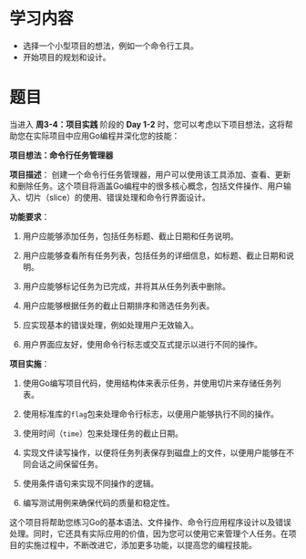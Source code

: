 # 学习内容
  - 选择一个小型项目的想法，例如一个命令行工具。
  - 开始项目的规划和设计。

# 题目 
当进入 **周3-4：项目实践** 阶段的 **Day 1-2** 时，您可以考虑以下项目想法，这将帮助您在实际项目中应用Go编程并深化您的技能：

**项目想法：命令行任务管理器**

**项目描述**：
创建一个命令行任务管理器，用户可以使用该工具添加、查看、更新和删除任务。这个项目将涵盖Go编程中的很多核心概念，包括文件操作、用户输入、切片（slice）的使用、错误处理和命令行界面设计。

**功能要求**：

1. 用户应能够添加任务，包括任务标题、截止日期和任务说明。

2. 用户应能够查看所有任务列表，包括任务的详细信息，如标题、截止日期和说明。

3. 用户应能够标记任务为已完成，并将其从任务列表中删除。

4. 用户应能够根据任务的截止日期排序和筛选任务列表。

5. 应实现基本的错误处理，例如处理用户无效输入。

6. 用户界面应友好，使用命令行标志或交互式提示以进行不同的操作。

**项目实施**：

1. 使用Go编写项目代码，使用结构体来表示任务，并使用切片来存储任务列表。

2. 使用标准库的`flag`包来处理命令行标志，以便用户能够执行不同的操作。

3. 使用时间（`time`）包来处理任务的截止日期。

4. 实现文件读写操作，以便将任务列表保存到磁盘上的文件，以便用户能够在不同会话之间保留任务。

5. 使用条件语句来实现不同操作的逻辑。

6. 编写测试用例来确保代码的质量和稳定性。

这个项目将帮助您练习Go的基本语法、文件操作、命令行应用程序设计以及错误处理。同时，它还具有实际应用的价值，因为您可以使用它来管理个人任务。在项目的实施过程中，不断改进它，添加更多功能，以提高您的编程技能。